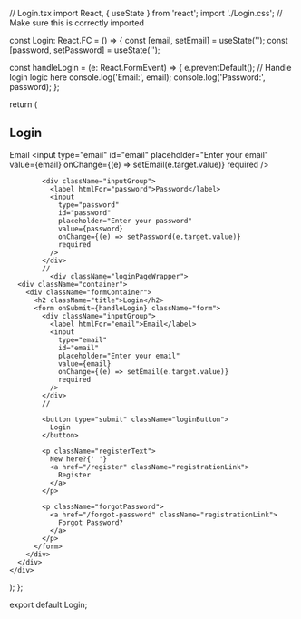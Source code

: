 // Login.tsx
import React, { useState } from 'react';
import './Login.css'; // Make sure this is correctly imported

const Login: React.FC = () => {
  const [email, setEmail] = useState('');
  const [password, setPassword] = useState('');

  const handleLogin = (e: React.FormEvent) => {
    e.preventDefault();
    // Handle login logic here
    console.log('Email:', email);
    console.log('Password:', password);
  };

  return (
    <div className="loginPageWrapper">
      <div className="container">
        <div className="formContainer">
          <h2 className="title">Login</h2>
          <form onSubmit={handleLogin} className="form">
            <div className="inputGroup">
              <label htmlFor="email">Email</label>
              <input
                type="email"
                id="email"
                placeholder="Enter your email"
                value={email}
                onChange={(e) => setEmail(e.target.value)}
                required
              />
            </div>

            <div className="inputGroup">
              <label htmlFor="password">Password</label>
              <input
                type="password"
                id="password"
                placeholder="Enter your password"
                value={password}
                onChange={(e) => setPassword(e.target.value)}
                required
              />
            </div>
            //
              <div className="loginPageWrapper">
      <div className="container">
        <div className="formContainer">
          <h2 className="title">Login</h2>
          <form onSubmit={handleLogin} className="form">
            <div className="inputGroup">
              <label htmlFor="email">Email</label>
              <input
                type="email"
                id="email"
                placeholder="Enter your email"
                value={email}
                onChange={(e) => setEmail(e.target.value)}
                required
              />
            </div>
            //

            <button type="submit" className="loginButton">
              Login
            </button>

            <p className="registerText">
              New here?{' '}
              <a href="/register" className="registrationLink">
                Register
              </a>
            </p>

            <p className="forgotPassword">
              <a href="/forgot-password" className="registrationLink">
                Forgot Password?
              </a>
            </p>
          </form>
        </div>
      </div>
    </div>
  );
};

export default Login;
